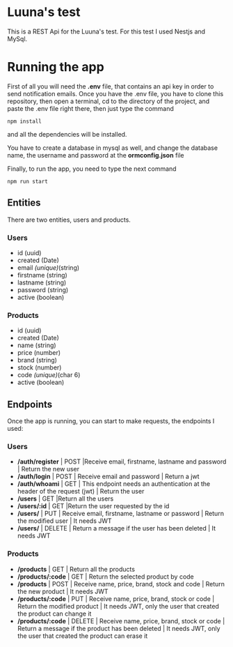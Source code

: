 # Luuna's test

This is a REST Api for the Luuna's test. For this test I used Nestjs and MySql.

# Running the app

First of all you will need the **.env** file, that contains an api key in order to send notification emails.
Once you have the .env file, you have to clone this repository, then open a terminal, cd to the directory of the project, and paste the .env file right there, then just type the command

    npm install

and all the dependencies will be installed.

You have to create a database in mysql as well, and change the database name, the username and password at the **ormconfig.json** file

Finally, to run the app, you need to type the next command

    npm run start

## Entities

There are two entities, users and products.

### Users

- id (uuid)
- created (Date)
- email _(unique)_(string)
- firstname (string)
- lastname (string)
- password (string)
- active (boolean)

### Products

- id (uuid)
- created (Date)
- name (string)
- price (number)
- brand (string)
- stock (number)
- code _(unique)_(char 6)
- active (boolean)

## Endpoints

Once the app is running, you can start to make requests, the endpoints I used:

### Users

- **/auth/register** | POST |Receive email, firstname, lastname and password | Return the new user
- **/auth/login** | POST | Receive email and password | Return a jwt
- **/auth/whoami** | GET | This endpoint needs an authentication at the header of the request (jwt) | Return the user
- **/users** | GET |Return all the users
- **/users/:id** | GET |Return the user requested by the id
- **/users/** | PUT | Receive email, firstname, lastname or password | Return the modified user | It needs JWT
- **/users/** | DELETE | Return a message if the user has been deleted | It needs JWT

### Products

- **/products** | GET | Return all the products
- **/products/:code** | GET | Return the selected product by code
- **/products** | POST | Receive name, price, brand, stock and code | Return the new product | It needs JWT
- **/products/:code** | PUT | Receive name, price, brand, stock or code | Return the modified product | It needs JWT, only the user that created the product can change it
- **/products/:code** | DELETE | Receive name, price, brand, stock or code | Return a message if the product has been deleted | It needs JWT, only the user that created the product can erase it
